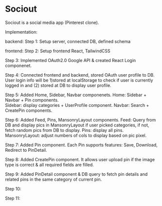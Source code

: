 # Sociout

Sociout is a social media app (Pinterest clone).


Implementation:

backend:
Step 1: Setup server, connected DB, defined schema

frontend:
Step 2: Setup frontend React, TailwindCSS

Step 3: Implemented OAuth2.0 Google API & created React Login componenet. 

Step 4: Connected frontend and backend, stored OAuth user profile to DB. User login info will be 1)stored at localStorage to check if user is currently logged in and (2) stored at DB to display user profile.

Step 5: Added Home, Sidebar, Navbar componenets. 
    Home: Sidebar + Navbar + Pin components.  
    Sidebar: display categories + UserProfile component. 
    Navbar: Search + CreatePin components.

Step 6: Added Feed, Pins, MansonryLayout components.
    Feed: Query from DB and display pics in MansonryLayout if user picked categories, if not, fetch random pics from DB to display.
    Pins: display all pins.
    MansonryLayout: adjust numbers of cols to display based on pic pixel.

Step 7: Added Pin component. Each Pin supports features: Save, Download, Redirect to PinDetail. 

Step 8: Added CreatePin component. It allows user upload pin if the image type is correct & all required fields are filled. 

Step 9: Added PinDetail component & DB query to fetch pin details and related pins in the same category of current pin. 

Step 10: 

Step 11:

